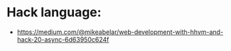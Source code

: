 
# Hack language:
* https://medium.com/@mikeabelar/web-development-with-hhvm-and-hack-20-async-6d63950c624f
